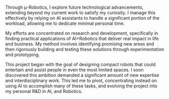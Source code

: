 Through μ-Robotics, I explore future technological advancements, extending beyond my current work to satisfy my curiosity. I manage this effectively by relying on AI assistants to handle a significant portion of the workload, allowing me to dedicate minimal personal time.

My efforts are concentrated on research and development, specifically in finding practical applications of AI+Robotics that deliver real impact in life and business. My method involves identifying promising new areas and then rigorously building and testing these solutions through experimentation and prototyping.

This project began with the goal of designing compact robots that could entertain and assist people in even the most limited spaces. I soon discovered this ambition demanded a significant amount of new expertise and interdisciplinary work. This led me to pivot, concentrating instead on using AI to accomplish many of these tasks, and evolving the project into my personal R&D in AI, and Robotics.
